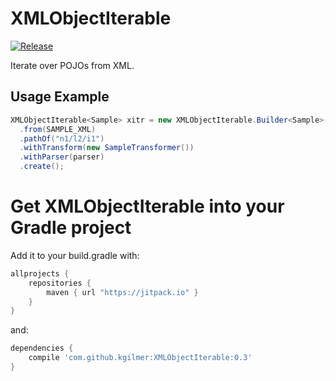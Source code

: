 # XMLObjectIterable

[![Release](https://jitpack.io/v/kgilmer/XMLObjectIterable.svg)](https://jitpack.io/#kggilmer/XMLObjectIterable)

Iterate over POJOs from XML.

## Usage Example ##
```java
XMLObjectIterable<Sample> xitr = new XMLObjectIterable.Builder<Sample>()
  .from(SAMPLE_XML)
  .pathOf("n1/l2/i1")
  .withTransform(new SampleTransformer())
  .withParser(parser)
  .create();
```

# Get XMLObjectIterable into your Gradle project

Add it to your build.gradle with:
```gradle
allprojects {
    repositories {
        maven { url "https://jitpack.io" }
    }
}
```
and:

```gradle
dependencies {
    compile 'com.github.kgilmer:XMLObjectIterable:0.3'
}
```
